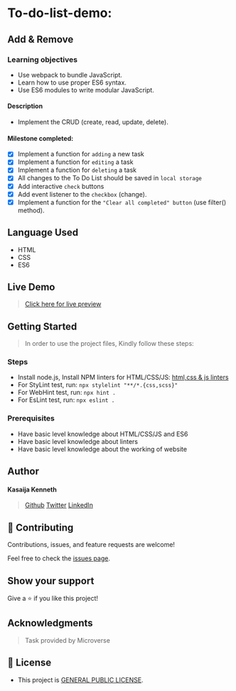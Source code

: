 # To-do-list-demo: 
## Add & Remove
### Learning objectives
- Use webpack to bundle JavaScript.
- Learn how to use proper ES6 syntax.
- Use ES6 modules to write modular JavaScript.
#### Description
- Implement the CRUD (create, read, update, delete).


#### Milestone completed:
- [x] Implement a function for `adding` a new task
- [x] Implement a function for `editing` a task
- [x] Implement a function for `deleting` a task
- [x] All changes to the To Do List should be saved in `local storage`
- [x] Add interactive `check` buttons 
- [x] Add event listener to the `checkbox` (change).
- [x] Implement a function for the `"Clear all completed" button` (use filter() method).
## Language Used
- HTML
- CSS
- ES6
## Live Demo
> [Click here for live preview](https://kasaija-kenneth.github.io/)

## Getting Started

> In order to use the project files, Kindly follow these steps:

### Steps
- Install node.js, Install NPM linters for HTML/CSS/JS: [html,css & js linters](https://github.com/microverseinc/linters-config/tree/master/html-css-js)
- For StyLint test, run: `npx stylelint "**/*.{css,scss}"`
- For WebHint test, run: `npx hint .`
- For EsLint test, run: `npx eslint .`

### Prerequisites

- Have basic level knowledge about HTML/CSS/JS and ES6
- Have basic level knowledge about linters
- Have basic level knowledge about the working of website

## Author
#### Kasaija Kenneth

> [Github](https://github.com/Kasaija-Kenneth)
> [Twitter](https://twitter.com/@kenn_ug)
> [LinkedIn](https://linkedin.com/in/kenneth-k-310722234)

## 🤝 Contributing

Contributions, issues, and feature requests are welcome!

Feel free to check the [issues page](https://github.com/Kasaija-Kenneth/to-do-list-demo/issues).

## Show your support

Give a ⭐ if you like this project!

## Acknowledgments

> Task provided by Microverse

## 📝 License

- This project is [GENERAL PUBLIC LICENSE](https://github.com/Kasaija-Kenneth/to-do-list-demo/blob/main/LICENSE).